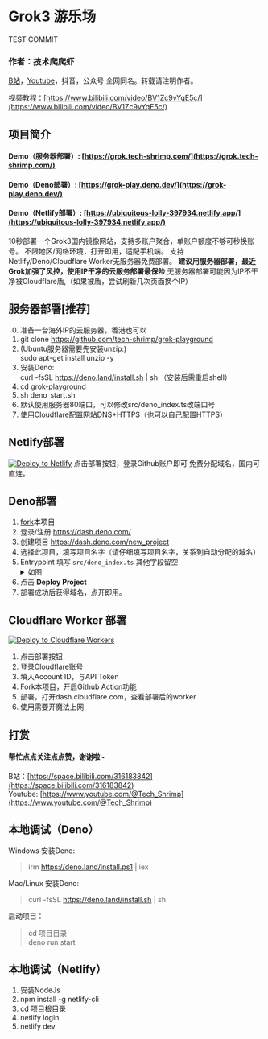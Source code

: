 # Grok3 游乐场
TEST COMMIT
### 作者：技术爬爬虾
[B站](https://space.bilibili.com/316183842)，[Youtube](https://www.youtube.com/@Tech_Shrimp)，抖音，公众号 全网同名。转载请注明作者。

视频教程：[https://www.bilibili.com/video/BV1Zc9vYqE5c/](https://www.bilibili.com/video/BV1Zc9vYqE5c/)

## 项目简介
#### Demo（服务器部署）: [https://grok.tech-shrimp.com/](https://grok.tech-shrimp.com/)
#### Demo（Deno部署）: [https://grok-play.deno.dev/](https://grok-play.deno.dev/)
#### Demo（Netlify部署）: [https://ubiquitous-lolly-397934.netlify.app/](https://ubiquitous-lolly-397934.netlify.app/)

10秒部署一个Grok3国内镜像网站，支持多账户聚合，单账户额度不够可秒换账号。
不限地区/网络环境，打开即用，适配手机端。
支持Netlify/Deno/Cloudflare Worker无服务器免费部署。
<b>建议用服务器部署，最近Grok加强了风控，使用IP干净的云服务部署最保险</b>
无服务器部署可能因为IP不干净被Cloudflare盾,（如果被盾，尝试刷新几次页面换个IP）

## 服务器部署[推荐]
0. 准备一台海外IP的云服务器，香港也可以
1. git clone https://github.com/tech-shrimp/grok-playground
2. (Ubuntu服务器需要先安装unzip:)<br> sudo apt-get install unzip -y
3. 安装Deno:<br> curl -fsSL https://deno.land/install.sh | sh （安装后需重启shell）
4. cd grok-playground
5. sh deno_start.sh
6. 默认使用服务器80端口，可以修改src/deno_index.ts改端口号
7. 使用Cloudflare配置网站DNS+HTTPS（也可以自己配置HTTPS）


## Netlify部署
[![Deploy to Netlify](https://www.netlify.com/img/deploy/button.svg)](https://app.netlify.com/start/deploy?repository=https://github.com/tech-shrimp/grok-playground)
点击部署按钮，登录Github账户即可
免费分配域名，国内可直连。

## Deno部署

1. [fork](https://github.com/tech-shrimp/grok-playground/fork)本项目
2. 登录/注册 https://dash.deno.com/
3. 创建项目 https://dash.deno.com/new_project
4. 选择此项目，填写项目名字（请仔细填写项目名字，关系到自动分配的域名）
5. Entrypoint 填写 `src/deno_index.ts` 其他字段留空 
   <details>
   <summary>如图</summary>
   ![image](/docs/images/1.png)
   </details>
6. 点击 <b>Deploy Project</b>
7. 部署成功后获得域名，点开即用。

## Cloudflare Worker 部署
[![Deploy to Cloudflare Workers](https://deploy.workers.cloudflare.com/button)](https://deploy.workers.cloudflare.com/?url=https://github.com/tech-shrimp/grok-playground)

1. 点击部署按钮
2. 登录Cloudflare账号
3. 填入Account ID，与API Token
4. Fork本项目，开启Github Action功能
5. 部署，打开dash.cloudflare.com，查看部署后的worker
6. 使用需要开魔法上网

## 打赏
#### 帮忙点点关注点点赞，谢谢啦~
B站：[https://space.bilibili.com/316183842](https://space.bilibili.com/316183842)<br>
Youtube: [https://www.youtube.com/@Tech_Shrimp](https://www.youtube.com/@Tech_Shrimp)

## 本地调试（Deno）

Windows 安装Deno:
> irm https://deno.land/install.ps1 | iex

Mac/Linux 安装Deno:
> curl -fsSL https://deno.land/install.sh | sh

启动项目：

>cd 项目目录 <br>
>deno run start


## 本地调试（Netlify）

1. 安装NodeJs
2. npm install -g netlify-cli
3. cd 项目根目录
4. netlify login
5. netlify dev
